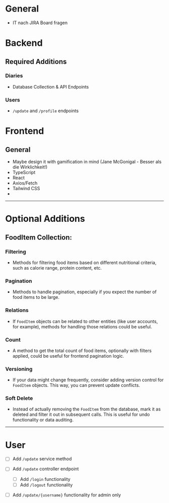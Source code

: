# General

- IT nach JIRA Board fragen
# Backend

## Required Additions

### Diaries
- Database Collection & API Endpoints

### Users
- `/update` and `/profile` endpoints


# Frontend

## General

- Maybe design it with gamification in mind (Jane McGonigal - Besser als die Wirklichkeit!)
- TypeScript
- React
- Axios/Fetch
- Tailwind CSS
- 


---

# Optional Additions

## FoodItem Collection:
### Filtering
- Methods for filtering food items based on different nutritional criteria, such as calorie range, protein content, etc.

### Pagination
- Methods to handle pagination, especially if you expect the number of food items to be large.

### Relations
- If `FoodItem` objects can be related to other entities (like user accounts, for example), methods for handling those relations could be useful.

### Count
- A method to get the total count of food items, optionally with filters applied, could be useful for frontend pagination logic.

### Versioning
- If your data might change frequently, consider adding version control for `FoodItem` objects. This way, you can prevent update conflicts.

### Soft Delete
- Instead of actually removing the `FoodItem` from the database, mark it as deleted and filter it out in subsequent calls. This is useful for undo functionality or data auditing.


---

# User
- [ ] Add `/update` service method
- [ ] Add `/update` controller endpoint
	- [ ] Add `/login` functionality
	- [ ] Add `/logout` functionality
- [ ] Add `/update/{username}` functionality for admin only

